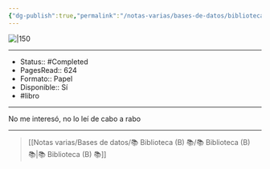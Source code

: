 ```yaml
---
{"dg-publish":true,"permalink":"/notas-varias/bases-de-datos/biblioteca-b/b-el-inversor-inteligente/"}
---
```



![|150](http://books.google.com/books/content?id=uy9hqR1JbdkC&printsec=frontcover&img=1&zoom=1&edge=curl&source=gbs_api)

---

- Status:: #Completed 
- PagesRead:: 624 
- Formato:: Papel
- Disponible:: Sí
- #libro 

---

No me interesó, no lo leí de cabo a rabo

---

> [[Notas varias/Bases de datos/📚 Biblioteca (B) 📚/📚 Biblioteca (B) 📚\|📚 Biblioteca (B) 📚]]
